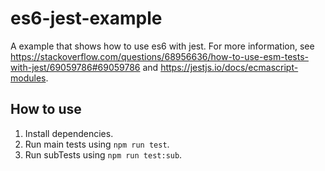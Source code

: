 # es6-jest-example

A example that shows how to use es6 with jest. For more information, see <https://stackoverflow.com/questions/68956636/how-to-use-esm-tests-with-jest/69059786#69059786> and <https://jestjs.io/docs/ecmascript-modules>.

## How to use

1.  Install dependencies.
2.  Run main tests using `npm run test`.
3.  Run subTests using `npm run test:sub`.
